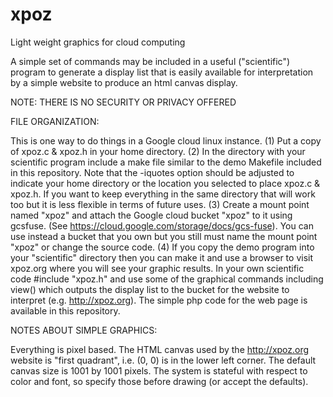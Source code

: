 # xpoz
Light weight graphics for cloud computing

A simple set of commands may be included in a useful ("scientific") program to
generate a display list that is easily available for interpretation by a simple
website to produce an html canvas display.

NOTE:  THERE IS NO SECURITY OR PRIVACY OFFERED


FILE ORGANIZATION:

This is one way to do things in a Google cloud linux instance.
(1) Put a copy of xpoz.c & xpoz.h in your home directory.
(2) In the directory with your scientific program include a make file
similar to the demo Makefile included in this repository.  Note that
the -iquotes option should be adjusted to indicate your home directory
or the location you selected to place xpoz.c & xpoz.h.  If you want to
keep everything in the same directory that will work too but it is less
flexible in terms of future uses.
(3) Create a mount point named "xpoz" and attach the Google cloud bucket "xpoz" to it
using gcsfuse.  (See https://cloud.google.com/storage/docs/gcs-fuse).  You can use
instead a bucket that you own but you still must name the mount point "xpoz" or
change the source code.
(4) If you copy the demo program into your "scientific" directory then you can make it
and use a browser to visit xpoz.org where you will see your graphic results.
In your own scientific code #include "xpoz.h" and use some of the graphical commands
including view() which outputs the display list to the bucket for the website to
interpret (e.g. http://xpoz.org).  The simple php code for the web page is
available in this repository.


NOTES ABOUT SIMPLE GRAPHICS:

Everything is pixel based.  The HTML canvas used by the http://xpoz.org website
is "first quadrant", i.e. (0, 0) is in the lower left corner.  The default
canvas size is 1001 by 1001 pixels.  The system is stateful with respect to
color and font, so specify those before drawing (or accept the defaults).
